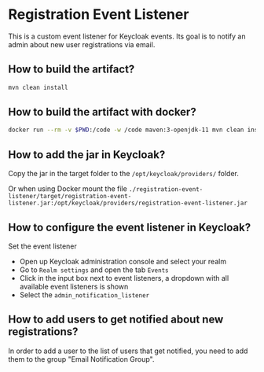 # Registration Event Listener

This is a custom event listener for Keycloak events. Its goal is to notify an admin about new user registrations via email.

## How to build the artifact?

```sh
mvn clean install
```

## How to build the artifact with docker?

```sh
docker run --rm -v $PWD:/code -w /code maven:3-openjdk-11 mvn clean install
```

## How to add the jar in Keycloak?

Copy the jar in the target folder to the `/opt/keycloak/providers/` folder.

Or when using Docker mount the file `./registration-event-listener/target/registration-event-listener.jar:/opt/keycloak/providers/registration-event-listener.jar`

## How to configure the event listener in Keycloak?

Set the event listener

* Open up Keycloak administration console and select your realm
* Go to `Realm settings` and open the tab `Events`
* Click in the input box next to event listeners, a dropdown with all available event listeners is shown
* Select the `admin_notification_listener`

## How to add users to get notified about new registrations?

In order to add a user to the list of users that get notified, you need to add them to the group "Email Notification Group".
